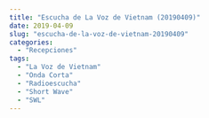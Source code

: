 ```yaml
---
title: "Escucha de La Voz de Vietnam (20190409)"
date: 2019-04-09
slug: "escucha-de-la-voz-de-vietnam-20190409"
categories:
  - "Recepciones"
tags:
  - "La Voz de Vietnam"
  - "Onda Corta"
  - "Radioescucha"
  - "Short Wave"
  - "SWL"
---
```



